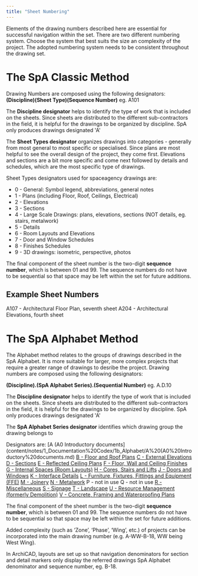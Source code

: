 ```yaml
---
title: "Sheet Numbering"
---
```

Elements of the drawing numbers described here are essential for successful navigation within the set.
There are two different numbering system. Choose the system that best suits the size an complexity of the project. The adopted numbering system needs to be consistent throughout the drawing set.

# The SpA Classic Method
Drawing Numbers are composed using the following designators:
**(Discipline)(Sheet Type)(Sequence Number)**
eg. A101

The **Discipline designator** helps to identify the type of work that is included on the sheets. Since sheets are distributed to the different sub-contractors in the field, it is helpful for the drawings to be organized by discipline. SpA only produces drawings designated 'A'

The **Sheet Types designator** organizes drawings into categories - generally from most general to most specific or specialised. Since plans are most helpful to see the overall design of the project, they come first. Elevations and sections are a bit more specific and come next followed by details and schedules, which are the most specific type of drawings.

Sheet Types designators used for spaceagency drawings are:
- 0 - General: Symbol legend, abbreviations, general notes
- 1 - Plans (including Floor, Roof, Ceilings, Electrical)
- 2 - Elevations
- 3 - Sections
- 4 - Large Scale Drawings: plans, elevations, sections (NOT details, eg. stairs, metalwork)
- 5 - Details
- 6 - Room Layouts and Elevations
- 7 - Door and Window Schedules
- 8 - Finishes Schedules
- 9 - 3D drawings: isometric, perspective, photos

The final component of the sheet number is the two-digit **sequence number**, which is between 01 and 99. The sequence numbers do not have to be sequential so that space may be left within the set for future additions.

## Example Sheet Numbers

A107 - Architectural Floor Plan, seventh sheet
A204 - Architectural Elevations, fourth sheet

# The SpA Alphabet Method
The Alphabet method relates to the groups of drawings described in the SpA Alphabet. It is more suitable for larger, more complex projects that require a greater range of drawings to desribe the project.
Drawing numbers are composed using the following designators:

**(Discipline).(SpA Alphabet Series).(Sequential Number)**
eg. A.D.10


The **Discipline designator** helps to identify the type of work that is included on the sheets. Since sheets are distributed to the different sub-contractors in the field, it is helpful for the drawings to be organized by discipline. SpA only produces drawings designated 'A'

The **SpA Alphabet Series designator** identifies which drawing group the drawing belongs to

Designators are:
[A (A0 Introductory documents](content/notes/1_Documentation%20Codex/1b_Alphabet/A%20(A0%20Introductory%20documents.md)
[B - Floor and Roof Plans](content/notes/1_Documentation%20Codex/1b_Alphabet/B%20-%20Floor%20and%20Roof%20Plans.md)
[C - External Elevations](content/notes/1_Documentation%20Codex/1b_Alphabet/C%20-%20External%20Elevations.md)
[D - Sections](content/notes/1_Documentation%20Codex/1b_Alphabet/D%20-%20Sections.md)
[E - Reflected Ceiling Plans](content/notes/1_Documentation%20Codex/1b_Alphabet/E%20-%20Reflected%20Ceiling%20Plans.md)
[F - Floor, Wall and Ceiling Finishes](content/notes/1_Documentation%20Codex/1b_Alphabet/F%20-%20Floor,%20Wall%20and%20Ceiling%20Finishes.md)
[G - Internal Spaces (Room Layouts)](content/notes/1_Documentation%20Codex/1b_Alphabet/G%20-%20Internal%20Spaces%20(Room%20Layouts).md)
[H - Cores, Stairs and Lifts](content/notes/1_Documentation%20Codex/1b_Alphabet/H%20-%20Cores,%20Stairs%20and%20Lifts.md)
[J - Doors and Windows](content/notes/1_Documentation%20Codex/1b_Alphabet/J%20-%20Doors%20and%20Windows.md)
[K - Interface Details](content/notes/1_Documentation%20Codex/1b_Alphabet/K%20-%20Interface%20Details.md)
[L - Furniture, Fixtures, Fittings and Equipment (FFE)](notes/1_Documentation%20Codex/1b_Alphabet/L%20-%20Furniture,%20Fixtures,%20Fittings%20and%20Equipment%20(FFE).md)
[M - Joinery](notes/1_Documentation%20Codex/1b_Alphabet/M%20-%20Joinery.md)
[N - Metalwork](notes/1_Documentation%20Codex/1b_Alphabet/N%20-%20Metalwork.md)
P - not in use
Q - not in use
[R - Miscellaneous](notes/1_Documentation%20Codex/1b_Alphabet/R%20-%20Miscellaneous.md)
[S - Signage](notes/1_Documentation%20Codex/1b_Alphabet/S%20-%20Signage.md)
[T - Landscape](notes/1_Documentation%20Codex/1b_Alphabet/T%20-%20Landscape.md)
[U - Resource Management (formerly Demolition)](content/notes/1_Documentation%20Codex/1b_Alphabet/U%20-%20Resource%20Management%20(formerly%20Demolition).md)
[V - Concrete, Framing and Waterproofing Plans](content/notes/1_Documentation%20Codex/1b_Alphabet/V%20-%20Concrete,%20Framing%20and%20Waterproofing%20Plans.md)

The final component of the sheet number is the two-digit **sequence number**, which is between 01 and 99. The sequence numbers do not have to be sequential so that space may be left within the set for future additions.

Added complexity (such as ‘Zone’, ‘Phase’, ‘Wing’, etc.) of projects can be incorporated into the main drawing number (e.g. A-WW-B-18, WW being West Wing).

In ArchiCAD, layouts are set up so that navigation denominators for section and detail markers only display the referred drawings SpA Alphabet denominator and sequence number, eg. B-18.



